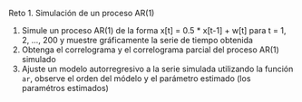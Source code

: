 Reto 1. Simulación de un proceso AR(1)

1. Simule un proceso AR(1) de la forma x[t] = 0.5 * x[t-1] + w[t] para t = 1, 2, ..., 200 y muestre gráficamente la serie de tiempo obtenida
2. Obtenga el correlograma y el correlograma parcial del proceso AR(1) simulado
3. Ajuste un modelo autorregresivo a la serie simulada utilizando la función `ar`, observe el orden del módelo y el parámetro estimado (los paramétros estimados) 
